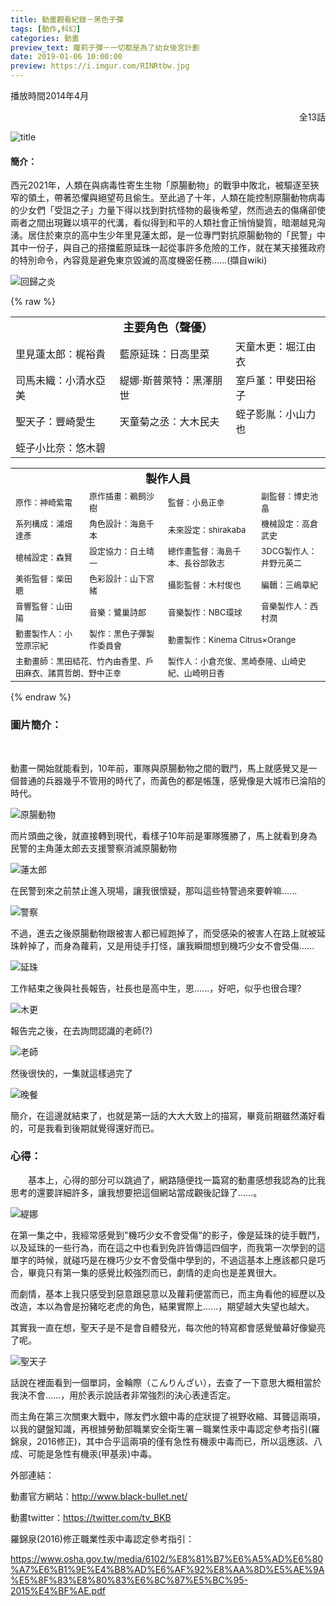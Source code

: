 ```yaml
---
title: 動畫觀看紀錄－黑色子彈
tags: [動作,科幻]
categories: 動畫
preview_text: 蘿莉子彈－一切都是為了幼女後宮計劃
date: 2019-01-06 10:00:00
preview: https://i.imgur.com/RINRtbw.jpg
---
```


播放時間2014年4月

<div align="right">全13話</div>

![title](https://i.imgur.com/EgxFPgQ.jpg)



#### 簡介：

​	西元2021年，人類在與病毒性寄生生物「原腸動物」的戰爭中敗北，被驅逐至狹窄的領土，帶著恐懼與絕望苟且偷生。
​	至此過了十年，人類在能控制原腸動物病毒的少女們「受詛之子」力量下得以找到對抗怪物的最後希望，然而過去的傷痛卻使兩者之間出現難以填平的代溝，看似得到和平的人類社會正悄悄變質，暗潮越見洶湧。
​	居住於東京的高中生少年里見蓮太郎，是一位專門對抗原腸動物的「民警」中其中一份子，與自己的搭擋藍原延珠一起從事許多危險的工作，就在某天接獲政府的特別命令，內容竟是避免東京毀滅的高度機密任務……(擷自wiki)

![回歸之炎](https://i.imgur.com/ogMUHM9.jpg)



{% raw %}

<table width="100%" style="table-layout:fixed">
	<tr>
        <td colspan=3><center><font size=4><b>主要角色（聲優）</b></center></td>
	</tr>
	<tr>
		<td><font size=3.5>里見蓮太郎：梶裕貴</font></td>
		<td><font size=3.5>藍原延珠：日高里菜</font></td>
		<td><font size=3.5>天童木更：堀江由衣</font></td>
	</tr>
	<tr>
		<td><font size=3.5>司馬未織：小清水亞美</font></td>
		<td><font size=3.5>緹娜·斯普萊特：黑澤朋世</font></td>
		<td><font size=3.5>室戶堇：甲斐田裕子</font></td>
	</tr>
	<tr>
		<td><font size=3.5>聖天子：豐崎愛生</font></td>
		<td><font size=3.5>天童菊之丞：大木民夫</font></td>
		<td><font size=3.5>蛭子影胤：小山力也</font></td>
	</tr>
	<tr>
		<td><font size=3.5>蛭子小比奈：悠木碧</font></td>
	</tr>
</table>

<table width="100%" style="table-layout:fixed">
	<tr>
        <td colspan=4><center><font size=4><b>製作人員</b></center></td>
	</tr>
	<tr>
		<td><font size=2.5>原作：神崎紫電</font></td>
		<td><font size=2.5>原作插畫：鵜飼沙樹</font></td>
		<td><font size=2.5>監督：小島正幸</font></td>
		<td><font size=2.5>副監督：博史池畠</font></td>
	</tr>
	<tr>
		<td><font size=2.5>系列構成：浦畑達彥</font></td>
		<td><font size=2.5>角色設計：海島千本</font></td>
		<td><font size=2.5>未來設定：shirakaba</font></td>
		<td><font size=2.5>機械設定：高倉武史</font></td>
	</tr>
	<tr>
		<td><font size=2.5>槍械設定：森賢</font></td>
		<td><font size=2.5>設定協力：白土晴一</font></td>
		<td><font size=2.5>總作畫監督：海島千本、長谷部敦志</font></td>
		<td><font size=2.5>3DCG製作人：井野元英二</font></td>
	</tr>
	<tr>
		<td><font size=2.5>美術監督：柴田聰</font></td>
		<td><font size=2.5>色彩設計：山下宮緒</font></td>
		<td><font size=2.5>攝影監督：木村俊也</font></td>
		<td><font size=2.5>編輯：三嶋章紀</font></td>
	</tr>
 	<tr>
		<td><font size=2.5>音響監督：山田陽</font></td>
		<td><font size=2.5>音樂：鷺巢詩郎</font></td>
		<td><font size=2.5>音樂製作：NBC環球</font></td>
		<td><font size=2.5>音樂製作人：西村潤</font></td>
	</tr>
 	<tr>
		<td><font size=2.5>動畫製作人：小笠原宗紀</font></td>
		<td><font size=2.5>製作：黑色子彈製作委員會</font></td>
		<td colspan=2><font size=2.5>動畫製作：Kinema Citrus×Orange</font></td>
	</tr>
	<tr>
		<td colspan=2><font size=2.5>主動畫師：黑田結花、竹內由香里、戶田麻衣、諸貫哲朗、野中正幸</font></td>
  		<td colspan=2><font size=2.5>製作人：小倉充俊、黑崎泰隆、山崎史紀、山崎明日香</font></td>
		</tr>
</table>


{% endraw %}



### 圖片簡介：

​	

​	動畫一開始就能看到，10年前，軍隊與原腸動物之間的戰鬥，馬上就感覺又是一個普通的兵器幾乎不管用的時代了，而黃色的都是帳篷，感覺像是大城市已淪陷的時代。

![原腸動物](https://i.imgur.com/Med1ZCf.jpg)

​	而片頭曲之後，就直接轉到現代，看樣子10年前是軍隊獲勝了，馬上就看到身為民警的主角蓮太郎去支援警察消滅原腸動物

![蓮太郎](https://i.imgur.com/SxY6xAu.jpg)

在民警到來之前禁止進入現場，讓我很懷疑，那叫這些特警過來要幹嘛......

![警察](https://i.imgur.com/vrZSeEd.jpg)

不過，進去之後原腸動物跟被害人都已經跑掉了，而受感染的被害人在路上就被延珠幹掉了，而身為蘿莉，又是用徒手打怪，讓我瞬間想到機巧少女不會受傷......

![延珠](https://i.imgur.com/Kn7eRTf.jpg)

工作結束之後與社長報告，社長也是高中生，恩......，好吧，似乎也很合理?

![木更](https://i.imgur.com/faBaAva.jpg)

報告完之後，在去詢問認識的老師(?)

![老師](https://i.imgur.com/LIA4RLI.jpg)

然後很快的，一集就這樣過完了

![晚餐](https://i.imgur.com/4yzbh1Q.jpg)



簡介，在這邊就結束了，也就是第一話的大大大致上的描寫，畢竟前期雖然滿好看的，可是我看到後期就覺得還好而已。

### 心得：

　　基本上，心得的部分可以跳過了，網路隨便找一篇寫的動畫感想我認為的比我思考的還要詳細許多，讓我想要把這個網站當成觀後記錄了......。

![緹娜](https://i.imgur.com/RD1pAYH.jpg)

​	在第一集之中，我經常感覺到"機巧少女不會受傷"的影子，像是延珠的徒手戰鬥，以及延珠的一些行為，而在這之中也看到免許皆傳這四個字，而我第一次學到的這單字的時候，就碰巧是在機巧少女不會受傷中學到的，不過這基本上應該都只是巧合，畢竟只有第一集的感覺比較強烈而已，劇情的走向也是差異很大。

​	而劇情，基本上我只感受到惡意跟惡意以及蘿莉便當而已，而主角看他的經歷以及改造，本以為會是扮豬吃老虎的角色，結果實際上......，期望越大失望也越大。

其實我一直在想，聖天子是不是會自體發光，每次他的特寫都會感覺螢幕好像變亮了呢。

![聖天子](https://i.imgur.com/iYS43rA.jpg)

話說在裡面看到一個單詞，金輪際（こんりんざい），去查了一下意思大概相當於我決不會......，用於表示說話者非常強烈的決心表達否定。

而主角在第三次關東大戰中，隊友們水銀中毒的症狀提了視野收縮、耳聾這兩項，以我的鍵盤知識，再根據勞動部職業安全衛生署－職業性汞中毒認定參考指引(羅錦泉，2016修正)，其中合乎這兩項的僅有急性有機汞中毒而已，所以這應該、八成、可能是急性有機汞(甲基汞)中毒。

<p>

外部連結：

動畫官方網站：http://www.black-bullet.net/

動畫twitter：https://twitter.com/tv_BKB

羅錦泉(2016)修正職業性汞中毒認定參考指引：

https://www.osha.gov.tw/media/6102/%E8%81%B7%E6%A5%AD%E6%80%A7%E6%B1%9E%E4%B8%AD%E6%AF%92%E8%AA%8D%E5%AE%9A%E5%8F%83%E8%80%83%E6%8C%87%E5%BC%95-2015%E4%BF%AE.pdf

